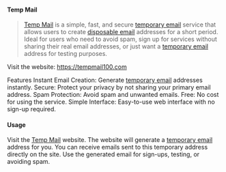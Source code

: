 #### Temp Mail
> [Temp Mail](https://tempmail100.com) is a simple, fast, and secure [temporary email](https://tempmail100.com) service that allows users to create [disposable email](https://tempmail100.com) addresses for a short period. Ideal for users who need to avoid spam, sign up for services without sharing their real email addresses, or just want a [temporary email](https://tempmail100.com) address for testing purposes.

Visit the website: https://tempmail100.com

Features
Instant Email Creation: Generate [temporary email](https://tempmail100.com) addresses instantly.
Secure: Protect your privacy by not sharing your primary email address.
Spam Protection: Avoid spam and unwanted emails.
Free: No cost for using the service.
Simple Interface: Easy-to-use web interface with no sign-up required.

#### Usage
Visit the [Temp Mail](https://tempmail100.com) website.
The website will generate a [temporary email](https://tempmail100.com) address for you.
You can receive emails sent to this temporary address directly on the site.
Use the generated email for sign-ups, testing, or avoiding spam.
